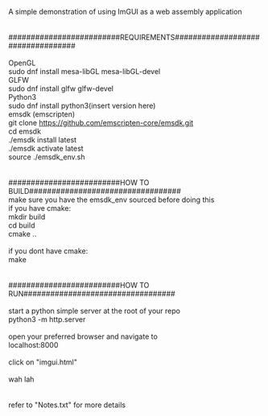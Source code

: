A simple demonstration of using ImGUI as a web assembly application <br>
<br>
<br>
#########################REQUIREMENTS##################################<br>
<br>
OpenGL<br>
	sudo dnf install mesa-libGL mesa-libGL-devel <br>
GLFW<br>
	sudo dnf install glfw glfw-devel<br>
Python3 <br>
	sudo dnf install python3(insert version here)<br>
emsdk (emscripten)<br>
	git clone https://github.com/emscripten-core/emsdk.git <br>
	cd emsdk<br>
	./emsdk install latest<br>
	./emsdk activate latest<br>
	source ./emsdk_env.sh<br>
<br>
<br>
#########################HOW TO BUILD##################################<br>
make sure you have the emsdk_env sourced before doing this <br>
if you have cmake:<br>
	mkdir build<br>
	cd build<br>
	cmake ..<br>
<br>
if you dont have cmake: <br>
	make<br>
<br>
<br>
#########################HOW TO RUN##################################<br>
<br>
start a python simple server at the root of your repo<br>
	python3 -m http.server<br>
<br>
open your preferred browser and navigate to <br>
	localhost:8000<br>
<br>
click on "imgui.html"<br>
<br>
wah lah<br>
<br>
<br>
refer to "Notes.txt" for more details

